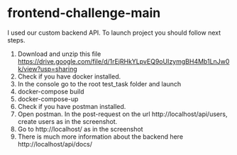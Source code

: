 # frontend-challenge-main
I used our custom backend API. To launch project you should follow next steps.
1. Download and unzip this file https://drive.google.com/file/d/1rEjRHkYLpvEQ9oUIzymgBH4Mb1LnJw0k/view?usp=sharing
2. Сheck if you have docker installed.
3. In the console go to the root test_task folder and launch 
4. docker-compose build
5.  docker-compose-up
4. Сheck if you have postman installed.
5. Open postman. In the post-request on the url http://localhost/api/users, create users as in the screenshot.
6. Go to http://localhost/ as in the screenshot
7. There is much more information about the backend here http://localhost/api/docs/
